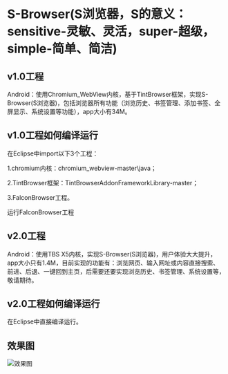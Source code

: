 # S-Browser(S浏览器，S的意义：sensitive-灵敏、灵活，super-超级，simple-简单、简洁)
## v1.0工程
Android：使用Chromium_WebView内核，基于TintBrowser框架，实现S-Browser(S浏览器)，包括浏览器所有功能（浏览历史、书签管理、添加书签、全屏显示、系统设置等功能），app大小有34M。

## v1.0工程如何编译运行
在Eclipse中import以下3个工程：

1.chromium内核：chromium_webview-master\java；

2.TintBrowser框架：TintBrowserAddonFrameworkLibrary-master；

3.FalconBrowser工程。

运行FalconBrowser工程


## v2.0工程
Android：使用TBS X5内核，实现S-Browser(S浏览器)，用户体验大大提升，app大小只有1.4M，目前实现的功能有：浏览网页、输入网址或内容直接搜索、前进、后退、一键回到主页，后需要还要实现浏览历史、书签管理、系统设置等，敬请期待。

## v2.0工程如何编译运行
在Eclipse中直接编译运行。

## 效果图
![效果图](https://github.com/Ericsongyl/S-Browser/blob/master/pic/GIF.gif)
